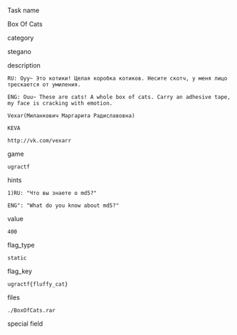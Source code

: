 Task name

   Box Of Cats

category

   stegano

description

    RU: Оуу~ Это котики! Целая коробка котиков. Несите скотч, у меня лицо трескается от умиления.

    ENG: Ouu~ These are cats! A whole box of cats. Carry an adhesive tape, my face is cracking with emotion.

    Vexar(Миланкович Маргарита Радиславовна)

    KEVA

    http://vk.com/vexarr

game

    ugractf

hints

    1)RU: "Что вы знаете о md5?"

    ENG": "What do you know about md5?"

value

    400

flag_type

    static

flag_key

    ugractf{fluffy_cat}

files

    ./BoxOfCats.rar

special field

    


